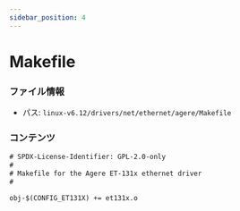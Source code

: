 ```yaml
---
sidebar_position: 4
---
```

# Makefile

### ファイル情報

- パス: `linux-v6.12/drivers/net/ethernet/agere/Makefile`

### コンテンツ

```txt
# SPDX-License-Identifier: GPL-2.0-only
#
# Makefile for the Agere ET-131x ethernet driver
#

obj-$(CONFIG_ET131X) += et131x.o

```
